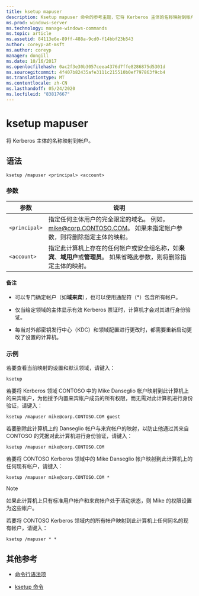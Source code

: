 ```yaml
---
title: ksetup mapuser
description: Ksetup mapuser 命令的参考主题，它将 Kerberos 主体的名称映射到帐户。
ms.prod: windows-server
ms.technology: manage-windows-commands
ms.topic: article
ms.assetid: 84113e6e-89ff-488a-9cd0-f14bbf23b543
author: coreyp-at-msft
ms.author: coreyp
manager: dongill
ms.date: 10/16/2017
ms.openlocfilehash: 0ac2f3e30b3057ceea4376d7ffe8286875d5301d
ms.sourcegitcommit: 4f407b82435afe3111c215510b0ef797863f9cb4
ms.translationtype: MT
ms.contentlocale: zh-CN
ms.lasthandoff: 05/24/2020
ms.locfileid: "83817667"
---
```

# <a name="ksetup-mapuser"></a>ksetup mapuser

将 Kerberos 主体的名称映射到帐户。

## <a name="syntax"></a>语法

```
ksetup /mapuser <principal> <account>
```

### <a name="parameters"></a>参数

| 参数 | 说明 |
| --------- | ----------- |
| `<principal>` | 指定任何主体用户的完全限定的域名。 例如，mike@corp.CONTOSO.COM。 如果未指定帐户参数，则将删除指定主体的映射。 |
| `<account>` | 指定此计算机上存在的任何帐户或安全组名称，如**来宾**、**域用户**或**管理员**。 如果省略此参数，则将删除指定主体的映射。 |

#### <a name="remarks"></a>备注

- 可以专门确定帐户（如**域来宾**），也可以使用通配符（*）包含所有帐户。

- 仅当给定领域的主体显示有效 Kerberos 票证时，计算机才会对其进行身份验证。

- 每当对外部密钥发行中心（KDC）和领域配置进行更改时，都需要重新启动更改了设置的计算机。

### <a name="examples"></a>示例

若要查看当前映射的设置和默认领域，请键入：

```
ksetup
```

若要将 Kerberos 领域 CONTOSO 中的 Mike Danseglio 帐户映射到此计算机上的来宾帐户，为他授予内置来宾帐户成员的所有权限，而无需对此计算机进行身份验证，请键入：

```
ksetup /mapuser mike@corp.CONTOSO.COM guest
```

若要删除此计算机上的 Danseglio 帐户与来宾帐户的映射，以防止他通过其来自 CONTOSO 的凭据对此计算机进行身份验证，请键入：

```
ksetup /mapuser mike@corp.CONTOSO.COM
```

若要将 CONTOSO Kerberos 领域中的 Mike Danseglio 帐户映射到此计算机上的任何现有帐户，请键入：

```
ksetup /mapuser mike@corp.CONTOSO.COM *
```

> [!NOTE]
> 如果此计算机上只有标准用户帐户和来宾帐户处于活动状态，则 Mike 的权限设置为这些帐户。

若要将 CONTOSO Kerberos 领域内的所有帐户映射到此计算机上任何同名的现有帐户，请键入：

```
ksetup /mapuser * *
```

## <a name="additional-references"></a>其他参考

- [命令行语法项](command-line-syntax-key.md)

- [ksetup 命令](ksetup.md)
